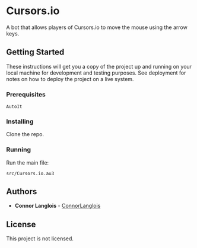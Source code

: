 # Cursors.io

A bot that allows players of Cursors.io to move the mouse using the arrow keys.

## Getting Started

These instructions will get you a copy of the project up and running on your local machine for development and testing purposes. See deployment for notes on how to deploy the project on a live system.

### Prerequisites

```
AutoIt
```

### Installing

Clone the repo.

### Running

Run the main file:

```
src/Cursors.io.au3
```

## Authors

* **Connor Langlois** - [ConnorLanglois](https://github.com/ConnorLanglois)

## License

This project is not licensed.
